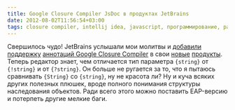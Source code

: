 ```yaml
---
title: Google Closure Compiler JsDoc в продуктах JetBrains
date: 2012-08-02T11:56:54+03:00
tags: closure compiler, intellij idea, javascript, программирование, работа
---
```


Свершилось чудо! JetBrains услышали мои молитвы и [добавили поддержку](http://blog.jetbrains.com/webide/2012/08/closure-syntax/) [аннотаций Google Closure Compiler](https://developers.google.com/closure/compiler/docs/js-for-compiler) в свои [новые](http://confluence.jetbrains.com/display/IDEADEV/IDEA+12+EAP) [продукты](http://confluence.jetbrains.com/display/WI/Web+IDE+EAP). Теперь редактор знает, чем отличается тип параметра `{string}` от `{!string}` и от `{?string}`. Он больше не ругается за то, что я пытаюсь сравнивать `{String}` cо `{string}`, ну не красота ли? Ну и куча всяких других полезных плюшек, вроде полного понимания структуры наследования объектов. Ради всего этого можно поставить EAP-версию и потерпеть другие мелкие баги.
